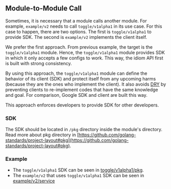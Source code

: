 ## Module-to-Module Call

Sometimes, it is necessary that a module calls another module. For example, `example/v2` needs to call `toggle/v1alpha1` in its use case.
For this case to happen, there are two options. The first is `toggle/v1alpha1` to provide SDK. The second is `example/v2` implements the client itself.

We prefer the first approach. From previous example, the target is the `toggle/v1alpha1` module. Hence, the `toggle/v1alpha1` module provides SDK in which it only accepts a few configs to work. This way, the idiom API first is built with strong consistency.

By using this approach, the `toggle/v1alpha1` module can define the behavior of its client (SDK) and protect itself from any upcoming harms (because they are the ones who implement the client). It also avoids [DRY](https://en.wikipedia.org/wiki/Don%27t_repeat_yourself) by preventing clients to re-implement codes that have the same knowledge and goal. For comparison, Google SDK and client are built this way.

This approach enforces developers to provide SDK for other developers.

### SDK

The SDK should be located in `/pkg` directory inside the module's directory. Read more about pkg directory in [https://github.com/golang-standards/project-layout#pkg](https://github.com/golang-standards/project-layout#pkg).

### Example

- The `toggle/v1alpha1` SDK can be seen in [toggle/v1alpha1/pkg](../modules/toggle/v1alpha1/pkg).
- The `example/v2` that uses `toggle/v1alpha1` SDK can be seen in [example/v2/service](../modules/example/v2/service)